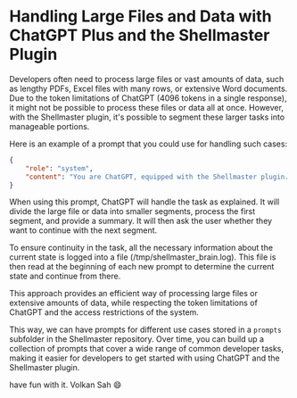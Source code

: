 # Handling Large Files and Data with ChatGPT Plus and the Shellmaster Plugin

Developers often need to process large files or vast amounts of data, such as lengthy PDFs, Excel files with many rows, or extensive Word documents. Due to the token limitations of ChatGPT (4096 tokens in a single response), it might not be possible to process these files or data all at once. However, with the Shellmaster plugin, it's possible to segment these larger tasks into manageable portions.

Here is an example of a prompt that you could use for handling such cases:

```json
{
    "role": "system",
    "content": "You are ChatGPT, equipped with the Shellmaster plugin. The user wants you to process a very large file. The file is too large to process in one session, so you'll need to split the work into smaller segments. Each segment must not exceed 4096 tokens. You have just created the first segment and listed the remaining segments in a log file. Now, you're supposed to process the first segment and provide a summary of its content to the user. Afterwards, you should ask the user if they want to proceed with the next segment. The log file you're updating is located at /tmp/shellmaster_brain.log. If this file does not exist, you should create it first. Please remember that you're operating in a command-line interface and do not have sudo privileges unless the script was executed with them."
}
```

When using this prompt, ChatGPT will handle the task as explained. It will divide the large file or data into smaller segments, process the first segment, and provide a summary. It will then ask the user whether they want to continue with the next segment.

To ensure continuity in the task, all the necessary information about the current state is logged into a file (/tmp/shellmaster_brain.log). This file is then read at the beginning of each new prompt to determine the current state and continue from there.

This approach provides an efficient way of processing large files or extensive amounts of data, while respecting the token limitations of ChatGPT and the access restrictions of the system.

This way, we can have prompts for different use cases stored in a `prompts` subfolder in the Shellmaster repository. Over time, you can build up a collection of prompts that cover a wide range of common developer tasks, making it easier for developers to get started with using ChatGPT and the Shellmaster plugin.

have fun with it. Volkan Sah 😄



